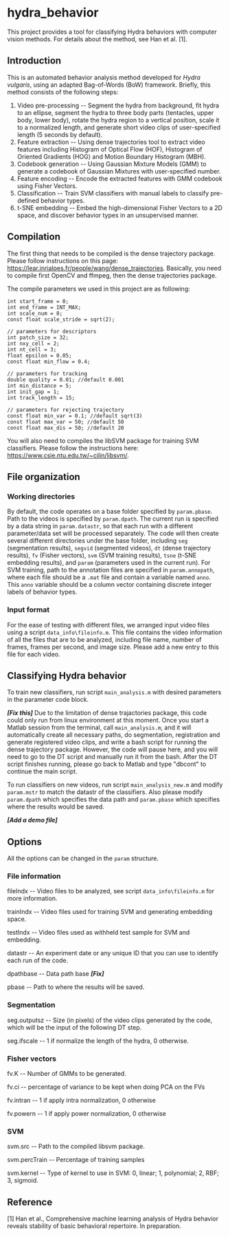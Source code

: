 # hydra_behavior
This project provides a tool for classifying Hydra behaviors with computer vision methods. For details about the method, see Han et al. [1].

## Introduction
This is an automated behavior analysis method developed for _Hydra vulgaris_, using an adapted Bag-of-Words (BoW) framework. Briefly, this method consists of the following steps:
1. Video pre-processing -- Segment the hydra from background, fit hydra to an ellipse, segment the hydra to three body parts (tentacles, upper body, lower body), rotate the hydra region to a vertical position, scale it to a normalized length, and generate short video clips of user-specified length (5 seconds by default).
2. Feature extraction -- Using dense trajectories tool to extract video features including Histogram of Optical Flow (HOF), Histogram of Oriented Gradients (HOG) and Motion Boundary Histogram (MBH).
3. Codebook generation -- Using Gaussian Mixture Models (GMM) to generate a codebook of Gaussian Mixtures with user-specified number.
4. Feature encoding -- Encode the extracted features with GMM codebook using Fisher Vectors.
5. Classification -- Train SVM classifiers with manual labels to classify pre-defined behavior types.
6. t-SNE embedding -- Embed the high-dimensional Fisher Vectors to a 2D space, and discover behavior types in an unsupervised manner.

## Compilation
The first thing that needs to be compiled is the dense trajectory package. Please follow instructions on this page: https://lear.inrialpes.fr/people/wang/dense_trajectories. Basically, you need to compile first OpenCV and ffmpeg, then the dense trajectories package.

The compile parameters we used in this project are as following:
```
int start_frame = 0;
int end_frame = INT_MAX;
int scale_num = 8;
const float scale_stride = sqrt(2);

// parameters for descriptors
int patch_size = 32;
int nxy_cell = 2;
int nt_cell = 3;
float epsilon = 0.05;
const float min_flow = 0.4;

// parameters for tracking
double quality = 0.01; //default 0.001
int min_distance = 5;
int init_gap = 1;
int track_length = 15;

// parameters for rejecting trajectory
const float min_var = 0.1; //default sqrt(3)
const float max_var = 50; //default 50
const float max_dis = 50; //default 20
```

You will also need to compiles the libSVM package for training SVM classifiers. Please follow the instructions here: https://www.csie.ntu.edu.tw/~cjlin/libsvm/.

## File organization
### Working directories
By default, the code operates on a base folder specified by `param.pbase`. Path to the videos is specified by `param.dpath`. The current run is specified by a data string in `param.datastr`, so that each run with a different parameter/data set will be processed separately. The code will then create several different directories under the base folder, including `seg` (segmentation results), `segvid` (segmented videos), `dt` (dense trajectory results), `fv` (Fisher vectors), `svm` (SVM training results), `tsne` (t-SNE embedding results), and `param` (parameters used in the current run). For SVM training, path to the annotation files are specified in `param.annopath`, where each file should be a `.mat` file and contain a variable named `anno`. This `anno` variable should be a column vector containing discrete integer labels of behavior types.

### Input format
For the ease of testing with different files, we arranged input video files using a script `data_info\fileinfo.m`. This file contains the video information of all the files that are to be analyzed, including file name, number of frames, frames per second, and image size. Please add a new entry to this file for each video.

## Classifying Hydra behavior
To train new classifiers, run script `main_analysis.m` with desired parameters in the parameter code block. 

**_[Fix this]_** Due to the limitation of dense trajactories package, this code could only run from linux environment at this moment. Once you start a Matlab session from the terminal, call `main_analysis.m`, and it will automatically create all necessary paths, do segmentation, registration and generate registered video clips, and write a bash script for running the dense trajectory package. However, the code will pause here, and you will need to go to the DT script and manually run it from the bash. After the DT script finishes running, please go back to Matlab and type "dbcont" to continue the main script.

To run classifiers on new videos, run script `main_analysis_new.m` and modify `param.mstr` to match the datastr of the classifiers. Also please modify `param.dpath` which specifies the data path and `param.pbase` which specifies where the results would be saved.

**_[Add a demo file]_**

## Options
All the options can be changed in the `param` structure.

### File information
fileIndx -- Video files to be analyzed, see script `data_info\fileinfo.m` for more information.

trainIndx -- Video files used for training SVM and generating embedding space.

testIndx -- Video files used as withheld test sample for SVM and embedding.

datastr -- An experiment date or any unique ID that you can use to identify each run of the code.

dpathbase -- Data path base **_[Fix]_**

pbase -- Path to where the results will be saved.

### Segmentation
seg.outputsz -- Size (in pixels) of the video clips generated by the code, which will be the input of the following DT step.

seg.ifscale -- 1 if normalize the length of the hydra, 0 otherwise.

### Fisher vectors
fv.K -- Number of GMMs to be generated.

fv.ci -- percentage of variance to be kept when doing PCA on the FVs

fv.intran -- 1 if apply intra normalization, 0 otherwise

fv.powern -- 1 if apply power normalization, 0 otherwise

### SVM
svm.src -- Path to the compiled libsvm package.

svm.percTrain -- Percentage of training samples

svm.kernel -- Type of kernel to use in SVM: 0, linear; 1, polynomial; 2, RBF; 3, sigmoid.


## Reference
[1] Han et al., Comprehensive machine learning analysis of Hydra behavior reveals stability of basic behavioral repertoire. In preparation.

